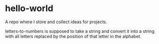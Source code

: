 # hello-world
A repo where I store and collect ideas for projects.

letters-to-numbers is supposed to take a string and convert it into a string with all letters replaced by the position of that letter in the alphabet.
